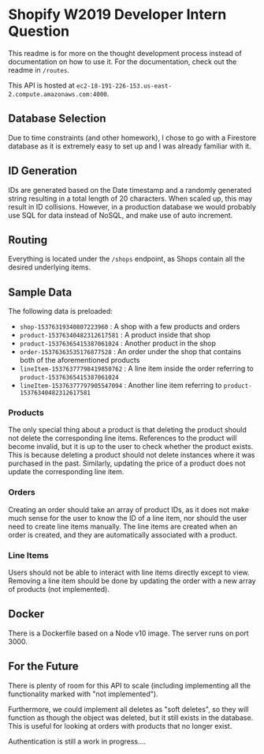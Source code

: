 # Shopify W2019 Developer Intern Question

This readme is for more on the thought development process instead of documentation on how to use it. For the documentation, check out the readme in `/routes`.

This API is hosted at `ec2-18-191-226-153.us-east-2.compute.amazonaws.com:4000`.

## Database Selection

Due to time constraints (and other homework), I chose to go with a Firestore database as it is extremely easy to set up and I was already familiar with it.

## ID Generation

IDs are generated based on the Date timestamp and a randomly generated string resulting in a total length of 20 characters. When scaled up, this may result in ID collisions. However, in a production database we would probably use SQL for data instead of NoSQL, and make use of auto increment.

## Routing

Everything is located under the `/shops` endpoint, as Shops contain all the desired underlying items.

## Sample Data

The following data is preloaded:
- `shop-15376319340807223960` : A shop with a few products and orders
- `product-15376340482312617581` : A product inside that shop
- `product-15376365415387061024` : Another product in the shop
- `order-15376363535176877528` : An order under the shop that contains both of the aforementioned products
- `lineItem-15376377798419850762` : A line item inside the order referring to `product-15376365415387061024`
- `lineItem-15376377797905547094` : Another line item referring to `product-15376340482312617581`

### Products

The only special thing about a product is that deleting the product should not delete the corresponding line items. References to the product will become invalid, but it is up to the user to check whether the product exists. This is because deleting a product should not delete instances where it was purchased in the past. Similarly, updating the price of a product does not update the corresponding line item.

### Orders

Creating an order should take an array of product IDs, as it does not make much sense for the user to know the ID of a line item, nor should the user need to create line items manually. The line items are created when an order is created, and they are automatically associated with a product.

### Line Items

Users should not be able to interact with line items directly except to view. Removing a line item should be done by updating the order with a new array of products (not implemented).

## Docker

There is a Dockerfile based on a Node v10 image. The server runs on port 3000.

## For the Future

There is plenty of room for this API to scale (including implementing all the functionality marked with "not implemented").

Furthermore, we could implement all deletes as "soft deletes", so they will function as though the object was deleted, but it still exists in the database. This is useful for looking at orders with products that no longer exist.

Authentication is still a work in progress....
